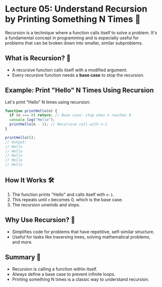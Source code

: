 # Lecture 05: Understand Recursion by Printing Something N Times 🔁

Recursion is a technique where a function calls itself to solve a problem. It's a fundamental concept in programming and is especially useful for problems that can be broken down into smaller, similar subproblems.

## What is Recursion? 🤔

- A recursive function calls itself with a modified argument.
- Every recursive function needs a **base case** to stop the recursion.

## Example: Print "Hello" N Times Using Recursion

Let's print "Hello" N times using recursion:

```javascript
function printHello(n) {
  if (n === 0) return; // Base case: stop when n reaches 0
  console.log("Hello");
  printHello(n - 1); // Recursive call with n-1
}

printHello(5);
// Output:
// Hello
// Hello
// Hello
// Hello
// Hello
```

## How It Works 🛠️

1. The function prints "Hello" and calls itself with `n-1`.
2. This repeats until `n` becomes 0, which is the base case.
3. The recursion unwinds and stops.

## Why Use Recursion? 🌱

- Simplifies code for problems that have repetitive, self-similar structure.
- Useful for tasks like traversing trees, solving mathematical problems, and more.

## Summary 🎉

- Recursion is calling a function within itself.
- Always define a base case to prevent infinite loops.
- Printing something N times is a classic way to understand recursion.